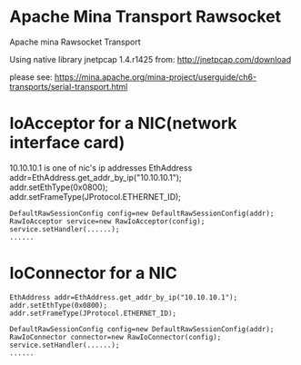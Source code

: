 # Apache Mina Transport Rawsocket
Apache mina Rawsocket Transport

Using native library jnetpcap 1.4.r1425 from: http://jnetpcap.com/download

please see: https://mina.apache.org/mina-project/userguide/ch6-transports/serial-transport.html

# IoAcceptor for a NIC(network interface card)
10.10.10.1 is one of nic's ip addresses
    EthAddress addr=EthAddress.get_addr_by_ip("10.10.10.1");        
    addr.setEthType(0x0800);        
    addr.setFrameType(JProtocol.ETHERNET_ID);
    
    DefaultRawSessionConfig config=new DefaultRawSessionConfig(addr);    
    RawIoAcceptor service=new RawIoAcceptor(config);
    service.setHandler(......);
    ......
    
# IoConnector for a NIC 
    EthAddress addr=EthAddress.get_addr_by_ip("10.10.10.1");        
    addr.setEthType(0x0800);        
    addr.setFrameType(JProtocol.ETHERNET_ID);
    
    DefaultRawSessionConfig config=new DefaultRawSessionConfig(addr);    
    RawIoConnector connector=new RawIoConnector(config);
    service.setHandler(......);
    ......
    